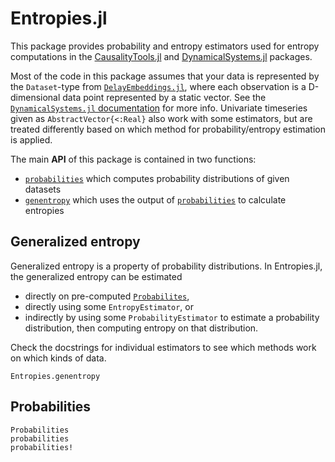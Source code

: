 # Entropies.jl

This package provides probability and entropy estimators used for entropy computations in the [CausalityTools.jl](https://github.com/JuliaDynamics/CausalityTools.jl) and [DynamicalSystems.jl](https://github.com/JuliaDynamics/DynamicalSystems.jl) packages.

Most of the code in this package assumes that your data is represented by the `Dataset`-type from [`DelayEmbeddings.jl`](https://github.com/JuliaDynamics/DelayEmbeddings.jl), where each observation is a D-dimensional data point represented by a static vector. See the [`DynamicalSystems.jl` documentation](https://juliadynamics.github.io/DynamicalSystems.jl/dev/) for more info. Univariate timeseries given as
`AbstractVector{<:Real}` also work with some estimators, but are treated differently
based on which method for probability/entropy estimation is applied.

The main **API** of this package is contained in two functions:

* [`probabilities`](@ref) which computes probability distributions of given datasets
* [`genentropy`](@ref) which uses the output of [`probabilities`](@ref) to calculate entropies

## Generalized entropy

Generalized entropy is a property of probability distributions.
In Entropies.jl, the generalized entropy can be estimated

- directly on pre-computed [`Probabilites`](@ref),
- directly using some `EntropyEstimator`, or
- indirectly by using some `ProbabilityEstimator` to estimate a probability distribution,
  then computing entropy on that distribution.

Check the docstrings for individual estimators to see which methods work on which kinds of data.

```@docs
Entropies.genentropy
```

## Probabilities

```@docs
Probabilities
probabilities
probabilities!
```
